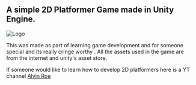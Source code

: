 ## A simple 2D Platformer Game made in Unity Engine.

 ![Logo](https://1z1euk35x7oy36s8we4dr6lo-wpengine.netdna-ssl.com/wp-content/uploads/2016/10/506104cb3a100a7d7f0ba5014dc93c46_unity676.jpg)

This was made as part of learning game development and for someone special and its really cringe worthy .
All the assets used in the game are from the internet and unity's asset store.

If someone would like to learn how to develop 2D platformers here is a YT channel [Alvin Roe](https://www.youtube.com/watch?v=rMr1sHQ0_bc&list=PLpj8TZGNIBNy51EtRuyix-NYGmcfkNAuH)

